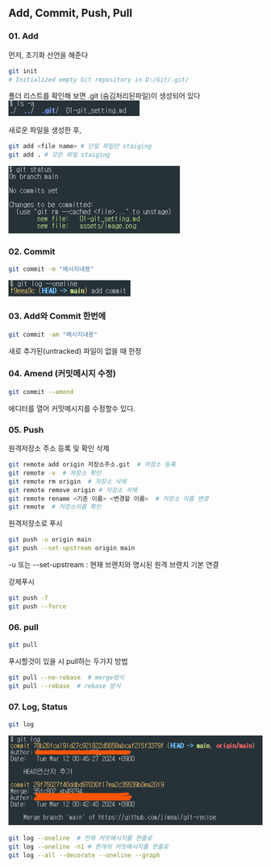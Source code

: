 ## Add, Commit, Push, Pull
### 01. Add
먼저, 초기화 선언을 해준다
```bash
git init
# Initialized empty Git repository in D:/Git/.git/
```
폴더 리스트를 확인해 보면 .git (숨김처리된파일)이 생성되어 있다   
![alt text](assets/image.png)

새로운 파일을 생성한 후,
```bash
git add <file name> # 단일 파일만 staiging
git add . # 모든 파일 staiging
```
![alt text](assets/image-status.png)

### 02. Commit
```bash
git commit -m "메시지내용"
```
![alt text](assets/image-log.png)

### 03. Add와 Commit 한번에 
```bash
git commit -am "메시지내용" 
```
새로 추가된(untracked) 파일이 없을 때 한정

### 04. Amend (커밋메시지 수정)
```bash
git commit --amend
```
에디터를 열어 커밋메시지를 수정할수 있다.


### 05. Push
원격저장소 주소 등록 및 확인 삭제
```bash
git remote add origin 저장소주소.git  # 저장소 등록
git remote -v  # 저장소 확인
git remote rm origin  # 저장소 삭제
git remote remove origin # 저장소 삭제
git remote rename <기존 이름> <변경할 이름>  # 저장소 이름 변경
git remote  # 저장소이름 확인
```
원격저장소로 푸시
```bash
git push -u origin main  
git push --set-upstream origin main 
```
-u 또는 --set-upstream : 현재 브랜치와 명시된 원격 브랜치 기본 연결   

강제푸시
```bash
git push -f
git push --force
```

### 06. pull
```bash
git pull
```
푸시할것이 있을 시 pull하는 두가지 방법
```bash
git pull --no-rebase  # merge방식
git pull --rebase  # rebase 방식
```
### 07. Log, Status
```bash
git log
```
![alt text](assets/image-log2.png)   
```bash
git log --oneline  # 전체 커밋메시지를 한줄로
git log --oneline -n1 # 한개의 커밋메시지를 한줄로 
git log --all --decorate --oneline --graph 
```